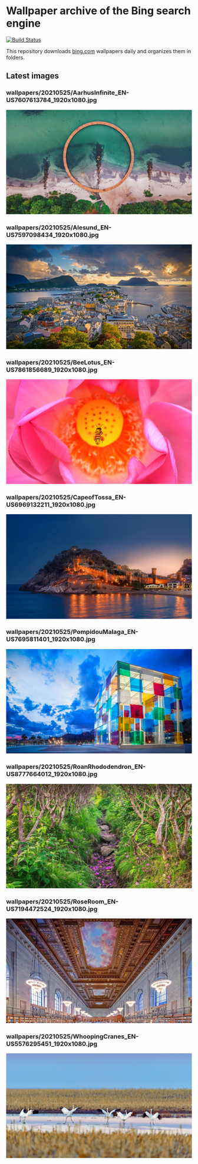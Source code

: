 # Wallpaper archive of the Bing search engine

[![Build Status](https://travis-ci.org/kijart/bing-daily-images-dl.svg?branch=wallpapers)](https://travis-ci.org/kijart/bing-daily-images-dl)

This repository downloads [bing.com](https://www.bing.com) wallpapers daily and organizes them in folders.

## Latest images

<!-- Wallpapers -->

### wallpapers/20210525/AarhusInfinite_EN-US7607613784_1920x1080.jpg

![wallpapers/20210525/AarhusInfinite_EN-US7607613784_1920x1080.jpg](wallpapers/20210525/AarhusInfinite_EN-US7607613784_1920x1080.jpg)

### wallpapers/20210525/Alesund_EN-US7597098434_1920x1080.jpg

![wallpapers/20210525/Alesund_EN-US7597098434_1920x1080.jpg](wallpapers/20210525/Alesund_EN-US7597098434_1920x1080.jpg)

### wallpapers/20210525/BeeLotus_EN-US7861856689_1920x1080.jpg

![wallpapers/20210525/BeeLotus_EN-US7861856689_1920x1080.jpg](wallpapers/20210525/BeeLotus_EN-US7861856689_1920x1080.jpg)

### wallpapers/20210525/CapeofTossa_EN-US6969132211_1920x1080.jpg

![wallpapers/20210525/CapeofTossa_EN-US6969132211_1920x1080.jpg](wallpapers/20210525/CapeofTossa_EN-US6969132211_1920x1080.jpg)

### wallpapers/20210525/PompidouMalaga_EN-US7695811401_1920x1080.jpg

![wallpapers/20210525/PompidouMalaga_EN-US7695811401_1920x1080.jpg](wallpapers/20210525/PompidouMalaga_EN-US7695811401_1920x1080.jpg)

### wallpapers/20210525/RoanRhododendron_EN-US8777664012_1920x1080.jpg

![wallpapers/20210525/RoanRhododendron_EN-US8777664012_1920x1080.jpg](wallpapers/20210525/RoanRhododendron_EN-US8777664012_1920x1080.jpg)

### wallpapers/20210525/RoseRoom_EN-US7194472524_1920x1080.jpg

![wallpapers/20210525/RoseRoom_EN-US7194472524_1920x1080.jpg](wallpapers/20210525/RoseRoom_EN-US7194472524_1920x1080.jpg)

### wallpapers/20210525/WhoopingCranes_EN-US5576295451_1920x1080.jpg

![wallpapers/20210525/WhoopingCranes_EN-US5576295451_1920x1080.jpg](wallpapers/20210525/WhoopingCranes_EN-US5576295451_1920x1080.jpg)

